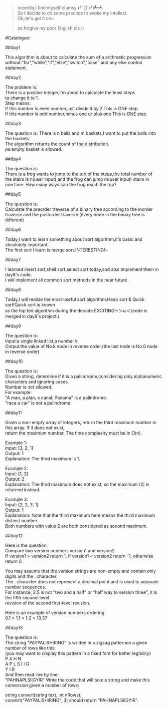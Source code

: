 >recently,I find myself clumsy (╯`□′)╯(┻━┻.  
So I decide to do some practice to evoke my intellect.  
Ok,let's get it on~  

>ps:forgive my poor English plz :)  

#Catalogue:

##day1

This algorithm is about to calculate the sum of a arithmetic progression  
without:"for","while","if","else","switch","case" and any else control  
statement.  

##day2

The problem is:  
There is a positive integer,I'm about to calculate the least steps  
to change it to 1.  
Step means:  
If this number is even number,just divide it by 2.This is ONE step.  
If this number is odd number,minus one or plus one.This is ONE step.  

##day3

The question is:
There is n balls and m baskets,I want to put the balls into the baskets.  
The algorithm returns the count of the distribution.  
ps:empty basket is allowed.  

##day4

The question is:  
There is a frog wants to jump to the top of the steps,the total number of  
the stairs is n(user input),and the frog can jump m(user input) stairs in  
one time.
How many ways can the frog reach the top?  

##day5

The question is:  
Calculate the preorder traverse of a binary tree according to the inorder  
traverse and the postorder traverse.(every node in the binary tree is different)  

##day6

Today,I want to learn something about sort algorithm,it's basic and absolutely important.  
The first sort I learn is merge sort.INTERESTING!~  

##day7

I learned insert sort,shell sort,select sort today,and also implement them in day6's code.  
I will implement all common sort methods in the near future.  

##day8

Today,I will realize the most useful sort algorithm:Heap sort & Quick sort!Quick sort is known  
as the top ten algorithm during the decade.EXCITING!~＞ω＜(code is merged in day6's project.)

##day9

The question is:  
 Input:a single linked list,a number k  
 Output:the value of No.k node in reverse order.(the last node is No.0 node in reverse order)  

##day10

The question is:  
Given a string, determine if it is a palindrome,considering only alphanumeric characters and ignoring cases.  
Number is not allowed.  
For example:  
 "A man, a plan, a canal: Panama" is a palindrome.  
 "race a car" is not a palindrome.  

##day11

Given a non-empty array of integers, return the third maximum number in this array. If it does not exist,  
return the maximum number. The time complexity must be in O(n).  
 
Example 1:  
 Input: [3, 2, 1]  
 Output: 1  
 Explanation: The third maximum is 1.
 
Example 2:  
 Input: [1, 2]  
 Output: 2  
 Explanation: The third maximum does not exist, so the maximum (2) is returned instead.

Example 3:  
 Input: [2, 2, 3, 1]  
 Output: 1  
 Explanation: Note that the third maximum here means the third maximum distinct number.  
 Both numbers with value 2 are both considered as second maximum.  

##day12

Here is the question:  
Compare two version numbers version1 and version2.  
If version1 > version2 return 1, if version1 < 
version2 return -1, otherwise return 0.  

You may assume that the version strings are non-empty and contain only digits and the . character.  
The . character does not represent a decimal point and is used to separate number sequences.  
For instance, 2.5 is not "two and a half" or "half way to version three", it is the fifth second-level  
revision of the second first-level revision.  

Here is an example of version numbers ordering:  
0.1 < 1.1 < 1.2 < 13.37  

##day13

The question is:  
The string "PAYPALISHIRING" is written in a zigzag patternon a given number of rows like this:  
(you may want to display this pattern in a fixed font for better legibility)  
P   A   H   N  
A P L S I I G  
Y   I   R  
And then read line by line:  
"PAHNAPLSIIGYIR" Write the code that will take a string and make this conversion given a number of rows:  
 
string convert(string text, int nRows);  
convert("PAYPALISHIRING", 3) should return "PAHNAPLSIIGYIR".  

